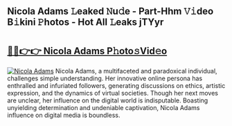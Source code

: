## Nicola Adams 𝙻eaked 𝙽u𝚍e - Part-Hhm 𝚅𝚒deo B𝚒kini 𝙿hotos - Hot All 𝙻eaks jTYyr

# <h2><a href="http://ld6x34r.urlbe.top/?page=Nicola+Adams">🔗🔗👉👉 Nicola Adams P𝚑oto𝚜Vid𝚎o</a></h2>

[![Nicola Adams](https://i.imgur.com/eBuTRDB.gif)](http://ld6x34r.urlbe.top/?page=Nicola+Adams)
Nicola Adams, a multifaceted and paradoxical individual, challenges simple understanding. Her innovative online persona has enthralled and infuriated followers, generating discussions on ethics, artistic expression, and the dynamics of virtual societies. Though her next moves are unclear, her influence on the digital world is indisputable. Boasting unyielding determination and undeniable captivation, Nicola Adams influence on digital media is boundless.
